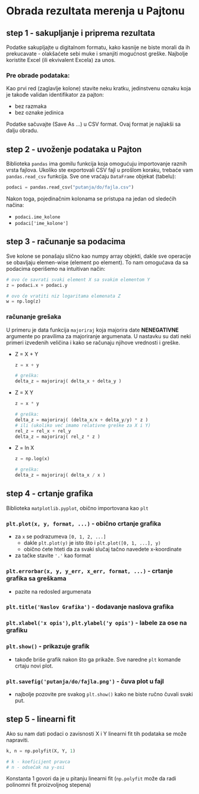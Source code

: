 # Obrada rezultata merenja u Pajtonu

## step 1 - sakupljanje i priprema rezultata

Podatke sakupljajte u digitalnom formatu, kako kasnije ne biste morali da ih prekucavate - olakšaćete sebi muke i smanjiti mogućnost greške.
Najbolje koristite Excel (ili ekvivalent Excela) za unos.

### Pre obrade podataka:

Kao prvi red (zaglavlje kolone) stavite neku kratku, jedinstvenu oznaku koja je takođe validan identifikator za pajton:
- bez razmaka
- bez oznake jedinica

Podatke sačuvajte (Save As ...) u CSV format. Ovaj format je najlakši sa dalju obradu.

## step 2 - uvoženje podataka u Pajton

Biblioteka `pandas` ima gomilu funkcija koja omogućuju importovanje raznih vrsta fajlova. Ukoliko ste exportovali CSV fajl u prošlom koraku,
trebaće vam `pandas.read_csv` funkcija. Sve one vraćaju `DataFrame` objekat (tabelu):

```py
podaci = pandas.read_csv("putanja/do/fajla.csv")
```

Nakon toga, pojedinačnim kolonama se pristupa na jedan od sledećih načina:
- `podaci.ime_kolone`
- `podaci['ime_kolone']`

## step 3 - računanje sa podacima

Sve kolone se ponašaju slično kao numpy array objekti, dakle sve operacije se obavljaju elemen-wise (element po element). 
To nam omogućava da sa podacima operišemo na intuitivan način:

```py
# ovo će savrati svaki element X sa svakim elementom Y
z = podaci.x + podaci.y

# ovo će vratiti niz logaritama elemenata Z
w = np.log(z)
```

### računanje grešaka

U primeru je data funkcija `majoriraj` koja majorira date **NENEGATIVNE** argumente po pravilima za majoriranje argumenata. U nastavku su dati neki primeri izvedenih veličina i kako se računaju njihove vrednosti i greške.

- Z = X + Y

  ```py
  z = x + y

  # greška:
  delta_z = majoriraj( delta_x + delta_y )
  ```

- Z = X Y

  ```py
  z = x * y

  # greška:
  delta_z = majoriraj( (delta_x/x + delta_y/y) * z )
  # ili (ukoliko već imamo relativne greške za X i Y)
  rel_z = rel_x + rel_y
  delta_z = majoriraj( rel_z * z )
  ```

- Z = ln X

  ```py
  z = np.log(x)

  # greška:
  delta_z = majoriraj( delta_x / x )
  ```



## step 4 - crtanje grafika

Biblioteka `matplotlib.pyplot`, obično importovana kao `plt`

### `plt.plot(x, y, format, ...)` - obično crtanje grafika

- za `x` se podrazumeva `[0, 1, 2, ...]`
  - dakle `plt.plot(y)` je isto što i `plt.plot([0, 1, ...], y)`
  - obično ćete hteti da za svaki slučaj tačno navedete x-koordinate
- za tačke stavite `'.'` kao format

### `plt.errorbar(x, y, y_err, x_err, format, ...)` - crtanje grafika sa greškama

- pazite na redosled argumenata

### `plt.title('Naslov Grafika')` - dodavanje naslova grafika

### `plt.xlabel('x opis')`, `plt.ylabel('y opis')` - labele za ose na grafiku

### `plt.show()` - prikazuje grafik

- takođe briše grafik nakon što ga prikaže. Sve naredne `plt` komande crtaju novi plot.

### `plt.savefig('putanja/do/fajla.png')` - čuva plot u fajl

- najbolje pozovite pre svakog `plt.show()` kako ne biste ručno čuvali svaki put.

## step 5 - linearni fit

Ako su nam dati podaci o zavisnosti X i Y linearni fit tih podataka se može napraviti.

```py
k, n = np.polyfit(X, Y, 1)

# k - koeficijent pravca
# n - odsečak na y-osi
```

Konstanta 1 govori da je u pitanju linearni fit (`np.polyfit` može da radi polinomni fit proizvoljnog stepena) 
